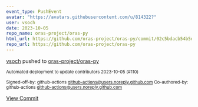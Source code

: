 ```yaml
---
event_type: PushEvent
avatar: "https://avatars.githubusercontent.com/u/814322?"
user: vsoch
date: 2023-10-05
repo_name: oras-project/oras-py
html_url: https://github.com/oras-project/oras-py/commit/02c5bdacb54b5d7d6c152fcdbc0e11cf69b4900f
repo_url: https://github.com/oras-project/oras-py
---
```


<a href='https://github.com/vsoch' target='_blank'>vsoch</a> pushed to <a href='https://github.com/oras-project/oras-py' target='_blank'>oras-project/oras-py</a>

<small>Automated deployment to update contributors 2023-10-05 (#110)

Signed-off-by: github-actions <github-actions@users.noreply.github.com>
Co-authored-by: github-actions <github-actions@users.noreply.github.com></small>

<a href='https://github.com/oras-project/oras-py/commit/02c5bdacb54b5d7d6c152fcdbc0e11cf69b4900f' target='_blank'>View Commit</a>